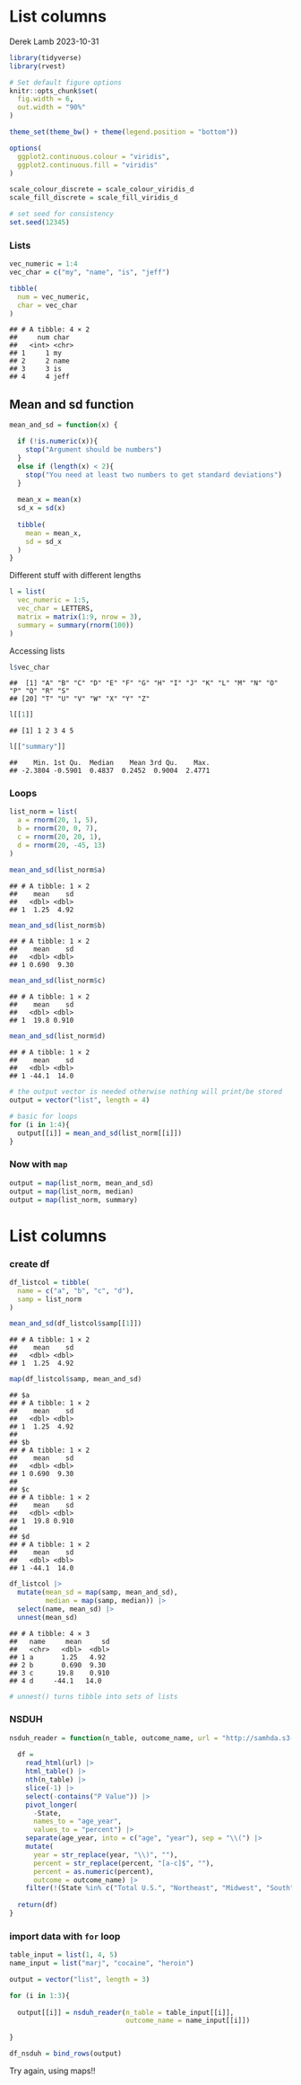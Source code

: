 List columns
================
Derek Lamb
2023-10-31

``` r
library(tidyverse)
library(rvest)

# Set default figure options
knitr::opts_chunk$set(
  fig.width = 6,
  out.width = "90%"
)

theme_set(theme_bw() + theme(legend.position = "bottom"))

options(
  ggplot2.continuous.colour = "viridis",
  ggplot2.continuous.fill = "viridis"
)

scale_colour_discrete = scale_colour_viridis_d
scale_fill_discrete = scale_fill_viridis_d

# set seed for consistency
set.seed(12345)
```

### Lists

``` r
vec_numeric = 1:4
vec_char = c("my", "name", "is", "jeff")

tibble(
  num = vec_numeric,
  char = vec_char
)
```

    ## # A tibble: 4 × 2
    ##     num char 
    ##   <int> <chr>
    ## 1     1 my   
    ## 2     2 name 
    ## 3     3 is   
    ## 4     4 jeff

## Mean and sd function

``` r
mean_and_sd = function(x) {

  if (!is.numeric(x)){
    stop("Argument should be numbers")
  }
  else if (length(x) < 2){
    stop("You need at least two numbers to get standard deviations")
  }
  
  mean_x = mean(x)
  sd_x = sd(x)
  
  tibble(
    mean = mean_x,
    sd = sd_x
  )
}
```

Different stuff with different lengths

``` r
l = list(
  vec_numeric = 1:5,
  vec_char = LETTERS,
  matrix = matrix(1:9, nrow = 3),
  summary = summary(rnorm(100))
)
```

Accessing lists

``` r
l$vec_char
```

    ##  [1] "A" "B" "C" "D" "E" "F" "G" "H" "I" "J" "K" "L" "M" "N" "O" "P" "Q" "R" "S"
    ## [20] "T" "U" "V" "W" "X" "Y" "Z"

``` r
l[[1]]
```

    ## [1] 1 2 3 4 5

``` r
l[["summary"]]
```

    ##    Min. 1st Qu.  Median    Mean 3rd Qu.    Max. 
    ## -2.3804 -0.5901  0.4837  0.2452  0.9004  2.4771

### Loops

``` r
list_norm = list(
  a = rnorm(20, 1, 5),
  b = rnorm(20, 0, 7),
  c = rnorm(20, 20, 1),
  d = rnorm(20, -45, 13)
)
```

``` r
mean_and_sd(list_norm$a)
```

    ## # A tibble: 1 × 2
    ##    mean    sd
    ##   <dbl> <dbl>
    ## 1  1.25  4.92

``` r
mean_and_sd(list_norm$b)
```

    ## # A tibble: 1 × 2
    ##    mean    sd
    ##   <dbl> <dbl>
    ## 1 0.690  9.30

``` r
mean_and_sd(list_norm$c)
```

    ## # A tibble: 1 × 2
    ##    mean    sd
    ##   <dbl> <dbl>
    ## 1  19.8 0.910

``` r
mean_and_sd(list_norm$d)
```

    ## # A tibble: 1 × 2
    ##    mean    sd
    ##   <dbl> <dbl>
    ## 1 -44.1  14.0

``` r
# the output vector is needed otherwise nothing will print/be stored
output = vector("list", length = 4)

# basic for loops
for (i in 1:4){
  output[[i]] = mean_and_sd(list_norm[[i]])
}
```

### Now with `map`

``` r
output = map(list_norm, mean_and_sd)
output = map(list_norm, median)
output = map(list_norm, summary)
```

# List columns

### create df

``` r
df_listcol = tibble(
  name = c("a", "b", "c", "d"),
  samp = list_norm
)
```

``` r
mean_and_sd(df_listcol$samp[[1]])
```

    ## # A tibble: 1 × 2
    ##    mean    sd
    ##   <dbl> <dbl>
    ## 1  1.25  4.92

``` r
map(df_listcol$samp, mean_and_sd)
```

    ## $a
    ## # A tibble: 1 × 2
    ##    mean    sd
    ##   <dbl> <dbl>
    ## 1  1.25  4.92
    ## 
    ## $b
    ## # A tibble: 1 × 2
    ##    mean    sd
    ##   <dbl> <dbl>
    ## 1 0.690  9.30
    ## 
    ## $c
    ## # A tibble: 1 × 2
    ##    mean    sd
    ##   <dbl> <dbl>
    ## 1  19.8 0.910
    ## 
    ## $d
    ## # A tibble: 1 × 2
    ##    mean    sd
    ##   <dbl> <dbl>
    ## 1 -44.1  14.0

``` r
df_listcol |> 
  mutate(mean_sd = map(samp, mean_and_sd),
         median = map(samp, median)) |> 
  select(name, mean_sd) |> 
  unnest(mean_sd)
```

    ## # A tibble: 4 × 3
    ##   name     mean     sd
    ##   <chr>   <dbl>  <dbl>
    ## 1 a       1.25   4.92 
    ## 2 b       0.690  9.30 
    ## 3 c      19.8    0.910
    ## 4 d     -44.1   14.0

``` r
# unnest() turns tibble into sets of lists
```

### NSDUH

``` r
nsduh_reader = function(n_table, outcome_name, url = "http://samhda.s3-us-gov-west-1.amazonaws.com/s3fs-public/field-uploads/2k15StateFiles/NSDUHsaeShortTermCHG2015.htm") {
  
  df = 
    read_html(url) |> 
    html_table() |> 
    nth(n_table) |>
    slice(-1) |> 
    select(-contains("P Value")) |>
    pivot_longer(
      -State,
      names_to = "age_year", 
      values_to = "percent") |>
    separate(age_year, into = c("age", "year"), sep = "\\(") |>
    mutate(
      year = str_replace(year, "\\)", ""),
      percent = str_replace(percent, "[a-c]$", ""),
      percent = as.numeric(percent),
      outcome = outcome_name) |>
    filter(!(State %in% c("Total U.S.", "Northeast", "Midwest", "South", "West")))
  
  return(df)
}
```

### import data with `for` loop

``` r
table_input = list(1, 4, 5)
name_input = list("marj", "cocaine", "heroin")

output = vector("list", length = 3)

for (i in 1:3){
  
  output[[i]] = nsduh_reader(n_table = table_input[[i]], 
                             outcome_name = name_input[[i]])
  
}

df_nsduh = bind_rows(output)
```

Try again, using maps!!
